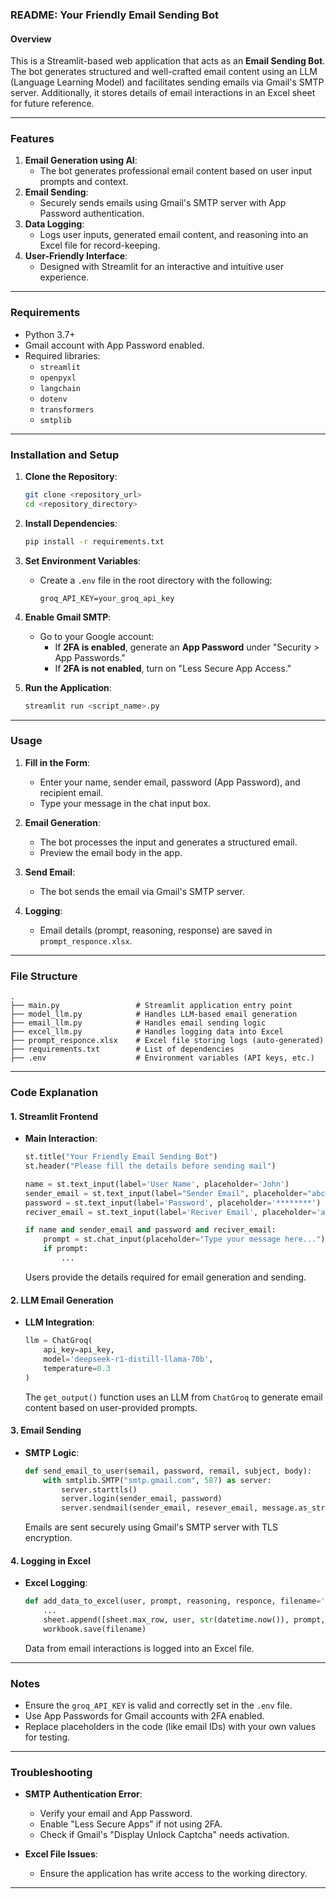 ### README: **Your Friendly Email Sending Bot**

#### Overview
This is a Streamlit-based web application that acts as an **Email Sending Bot**. The bot generates structured and well-crafted email content using an LLM (Language Learning Model) and facilitates sending emails via Gmail's SMTP server. Additionally, it stores details of email interactions in an Excel sheet for future reference.

---

### Features
1. **Email Generation using AI**:
   - The bot generates professional email content based on user input prompts and context.
2. **Email Sending**:
   - Securely sends emails using Gmail's SMTP server with App Password authentication.
3. **Data Logging**:
   - Logs user inputs, generated email content, and reasoning into an Excel file for record-keeping.
4. **User-Friendly Interface**:
   - Designed with Streamlit for an interactive and intuitive user experience.

---

### Requirements
- Python 3.7+
- Gmail account with App Password enabled.
- Required libraries:
  - `streamlit`
  - `openpyxl`
  - `langchain`
  - `dotenv`
  - `transformers`
  - `smtplib`

---

### Installation and Setup
1. **Clone the Repository**:
   ```bash
   git clone <repository_url>
   cd <repository_directory>
   ```

2. **Install Dependencies**:
   ```bash
   pip install -r requirements.txt
   ```

3. **Set Environment Variables**:
   - Create a `.env` file in the root directory with the following:
     ```env
     groq_API_KEY=your_groq_api_key
     ```

4. **Enable Gmail SMTP**:
   - Go to your Google account:
     - If **2FA is enabled**, generate an **App Password** under "Security > App Passwords."
     - If **2FA is not enabled**, turn on "Less Secure App Access."

5. **Run the Application**:
   ```bash
   streamlit run <script_name>.py
   ```

---

### Usage
1. **Fill in the Form**:
   - Enter your name, sender email, password (App Password), and recipient email.
   - Type your message in the chat input box.

2. **Email Generation**:
   - The bot processes the input and generates a structured email.
   - Preview the email body in the app.

3. **Send Email**:
   - The bot sends the email via Gmail's SMTP server.

4. **Logging**:
   - Email details (prompt, reasoning, response) are saved in `prompt_responce.xlsx`.

---

### File Structure
```
.
├── main.py                 # Streamlit application entry point
├── model_llm.py            # Handles LLM-based email generation
├── email_llm.py            # Handles email sending logic
├── excel_llm.py            # Handles logging data into Excel
├── prompt_responce.xlsx    # Excel file storing logs (auto-generated)
├── requirements.txt        # List of dependencies
├── .env                    # Environment variables (API keys, etc.)
```

---

### Code Explanation
#### **1. Streamlit Frontend**
- **Main Interaction**:
  ```python
  st.title("Your Friendly Email Sending Bot")
  st.header("Please fill the details before sending mail")

  name = st.text_input(label='User Name', placeholder='John')
  sender_email = st.text_input(label="Sender Email", placeholder="abc@gmail.com")
  password = st.text_input(label='Password', placeholder='********')
  reciver_email = st.text_input(label='Reciver Email', placeholder='abc@gmail.com')

  if name and sender_email and password and reciver_email:
      prompt = st.chat_input(placeholder="Type your message here...")
      if prompt:
          ...
  ```
  Users provide the details required for email generation and sending.

#### **2. LLM Email Generation**
- **LLM Integration**:
  ```python
  llm = ChatGroq(
      api_key=api_key,
      model='deepseek-r1-distill-llama-70b',
      temperature=0.3
  )
  ```
  The `get_output()` function uses an LLM from `ChatGroq` to generate email content based on user-provided prompts.

#### **3. Email Sending**
- **SMTP Logic**:
  ```python
  def send_email_to_user(semail, password, remail, subject, body):
      with smtplib.SMTP("smtp.gmail.com", 587) as server:
          server.starttls()
          server.login(sender_email, password)
          server.sendmail(sender_email, resever_email, message.as_string())
  ```
  Emails are sent securely using Gmail's SMTP server with TLS encryption.

#### **4. Logging in Excel**
- **Excel Logging**:
  ```python
  def add_data_to_excel(user, prompt, reasoning, responce, filename='prompt_responce.xlsx'):
      ...
      sheet.append([sheet.max_row, user, str(datetime.now()), prompt, reasoning, responce])
      workbook.save(filename)
  ```
  Data from email interactions is logged into an Excel file.

---

### Notes
- Ensure the `groq_API_KEY` is valid and correctly set in the `.env` file.
- Use App Passwords for Gmail accounts with 2FA enabled.
- Replace placeholders in the code (like email IDs) with your own values for testing.

---

### Troubleshooting
- **SMTP Authentication Error**:
  - Verify your email and App Password.
  - Enable "Less Secure Apps" if not using 2FA.
  - Check if Gmail's "Display Unlock Captcha" needs activation.

- **Excel File Issues**:
  - Ensure the application has write access to the working directory.

---
